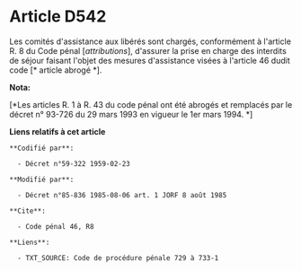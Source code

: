 # Article D542

Les comités d'assistance aux libérés sont chargés, conformément à l'article R. 8 du Code pénal [*attributions*], d'assurer la
prise en charge des interdits de séjour faisant l'objet des mesures d'assistance visées à l'article 46 dudit code [* article
abrogé *].

**Nota:**

[*Les articles R. 1 à R. 43 du code pénal ont été abrogés et remplacés par le décret n° 93-726 du 29 mars 1993 en vigueur le
1er mars 1994. *]

**Liens relatifs à cet article**

	**Codifié par**:

	  - Décret n°59-322 1959-02-23

	**Modifié par**:

	  - Décret n°85-836 1985-08-06 art. 1 JORF 8 août 1985

	**Cite**:

	  - Code pénal 46, R8

	**Liens**:

	  - TXT_SOURCE: Code de procédure pénale 729 à 733-1
